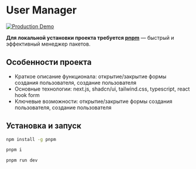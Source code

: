 # User Manager

[![Production Demo](https://img.shields.io/badge/demo-production-green?style=for-the-badge)](https://user-manager-6mqd.onrender.com)

**Для локальной установки проекта требуется [pnpm](https://pnpm.io/)** — быстрый и эффективный менеджер пакетов.

## Особенности проекта

- Краткое описание функционала: открытие/закрытие формы создания пользователя, создание пользователя
- Основные технологии: next.js, shadcn/ui, tailwind.css, typescript, react hook form
- Ключевые возможности: открытие/закрытие формы создания пользователя, создание пользователя

## Установка и запуск

```bash
npm install -g pnpm

pnpm i

pnpm run dev
```

